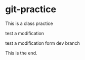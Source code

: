 # git-practice
This is a class practice


test a modification


test a modification form dev branch

This is the end.
